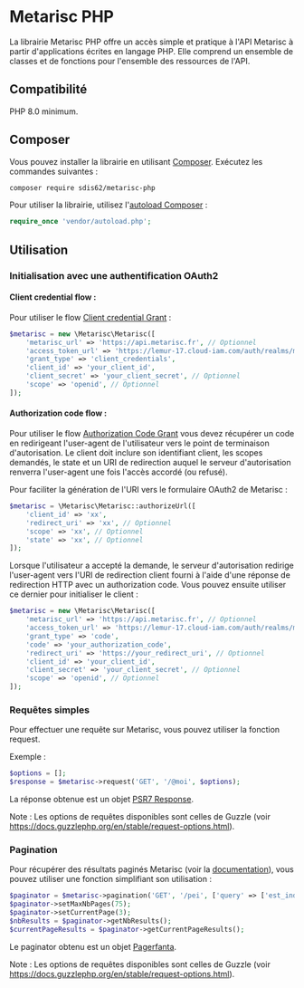
# Metarisc PHP

La librairie Metarisc PHP offre un accès simple et pratique à l'API Metarisc à partir d'applications écrites en langage PHP. Elle comprend un ensemble de classes et de fonctions pour l'ensemble des ressources de l'API.

## Compatibilité

PHP 8.0 minimum.

## Composer

Vous pouvez installer la librairie en utilisant [Composer](http://getcomposer.org/). Exécutez les commandes suivantes :

```bash
composer require sdis62/metarisc-php
```

Pour utiliser la librairie, utilisez l'[autoload Composer](https://getcomposer.org/doc/01-basic-usage.md#autoloading) :

```php
require_once 'vendor/autoload.php';
```

## Utilisation

### Initialisation avec une authentification OAuth2

#### Client credential flow :

Pour utiliser le flow [Client credential Grant]( https://datatracker.ietf.org/doc/html/rfc6749#section-4.4) :

```php
$metarisc = new \Metarisc\Metarisc([
    'metarisc_url' => 'https://api.metarisc.fr', // Optionnel
    'access_token_url' => 'https://lemur-17.cloud-iam.com/auth/realms/metariscoidc/protocol/openid-connect/token', // Optionnel
    'grant_type' => 'client_credentials',
    'client_id' => 'your_client_id',
    'client_secret' => 'your_client_secret', // Optionnel
    'scope' => 'openid', // Optionnel
]);
```

#### Authorization code flow :

Pour utiliser le flow [Authorization Code Grant]( https://datatracker.ietf.org/doc/html/rfc6749#section-4.1) vous devez récupérer un code en redirigeant l'user-agent de l'utilisateur vers le point de terminaison d'autorisation. Le client doit inclure son identifiant client, les scopes demandés, le state et un URI de redirection auquel le serveur d'autorisation renverra l'user-agent une fois l'accès accordé (ou refusé).

Pour faciliter la génération de l'URI vers le formulaire OAuth2 de Metarisc :

```php
$metarisc = \Metarisc\Metarisc::authorizeUrl([
    'client_id' => 'xx',
    'redirect_uri' => 'xx', // Optionnel
    'scope' => 'xx', // Optionnel
    'state' => 'xx', // Optionnel
]);
```

Lorsque l'utilisateur a accepté la demande, le serveur d'autorisation redirige l'user-agent vers l'URI de redirection client fourni à l'aide d'une réponse de redirection HTTP avec un authorization code. Vous pouvez ensuite utiliser ce dernier pour initialiser le client :

```php
$metarisc = new \Metarisc\Metarisc([
    'metarisc_url' => 'https://api.metarisc.fr', // Optionnel
    'access_token_url' => 'https://lemur-17.cloud-iam.com/auth/realms/metariscoidc/protocol/openid-connect/token', // Optionnel
    'grant_type' => 'code',
    'code' => 'your_authorization_code',
    'redirect_uri' => 'https://your_redirect_uri', // Optionnel
    'client_id' => 'your_client_id', 
    'client_secret' => 'your_client_secret', // Optionnel
    'scope' => 'openid', // Optionnel
]);
```

### Requêtes simples

Pour effectuer une requête sur Metarisc, vous pouvez utiliser la fonction request.

Exemple :

```php
$options = [];
$response = $metarisc->request('GET', '/@moi', $options);
```

La réponse obtenue est un objet [PSR7 Response](https://www.php-fig.org/psr/psr-7/#33-psrhttpmessageresponseinterface).

Note : Les options de requêtes disponibles sont celles de Guzzle (voir https://docs.guzzlephp.org/en/stable/request-options.html).

### Pagination

Pour récupérer des résultats paginés Metarisc (voir la [documentation](http://metarisc.fr/docs/api/#/#pagination)), vous pouvez utiliser une fonction simplifiant son utilisation :

```php
$paginator = $metarisc->pagination('GET', '/pei', ['query' => ['est_indisponible' => true]]);
$paginator->setMaxNbPages(75);
$paginator->setCurrentPage(3);
$nbResults = $paginator->getNbResults();
$currentPageResults = $paginator->getCurrentPageResults();
```

Le paginator obtenu est un objet [Pagerfanta](https://www.babdev.com/open-source/packages/pagerfanta/docs/4.x/usage).

Note : Les options de requêtes disponibles sont celles de Guzzle (voir https://docs.guzzlephp.org/en/stable/request-options.html).
